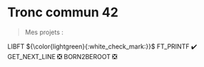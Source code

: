 # Tronc commun 42
> Mes projets :

LIBFT ${\color{lightgreen}{:white_check_mark:}}$
FT_PRINTF :heavy_check_mark:
GET_NEXT_LINE :negative_squared_cross_mark:
BORN2BEROOT :negative_squared_cross_mark:

